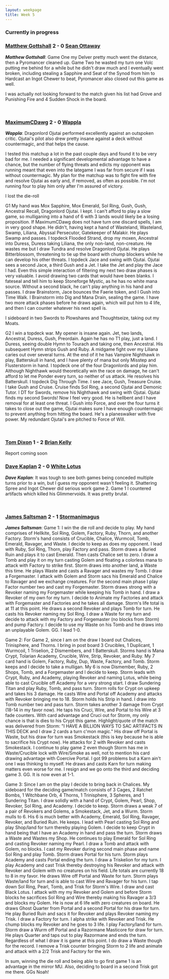 ```yaml
---
layout: weekpage
title: Week 5
---
```


### Currently in progress

### [Matthew Gottshall](/MG2-UR-Delver) 2 - 0 [Sean Ottaway](/SO2-Punishing-Dack)

***Matthew Gottshall***: Game One my Delver pretty much went the distance, then a Pyromancer cleaned up.
Game Two he wasted my turn one Volc putting me behind for a while but he didn't draw much and I eventually went broken, including stealing a Sapphire and Seat of the Synod from him to Hardcast an Ingot Chewer to beat, Pyromancer also closed out this game as well.

I was actually not looking forward to the match given his list had Grove and Punishing Fire and 4 Sudden Shock in the board.

<br />

### [MaximumCDawg](/MCD2-The-White-Gate) 2 - 0 [Wappla](/W2-Esper-Dragons)

***Wappla***: Dragonlord Ojutai performed excellently against an outspoken critic. Ojutai's pilot also drew pretty insane against a deck without countermagic, and that helps the cause.

I tested this matchup a lot in the past couple days and found it to be very bad for me. I needed a significant developmental advantage to have a chance, but the number of flying threats and edicts my opponent was running meant that even into the lategame I was far from secure if I was without countermagic. My plan for the matchup was to fight fire with fire and resolve Ojutai as early and, if removed, as often as possible. I'm not running four to play him only after I'm assured of victory.

I lost the die-roll

G1 My hand was Mox Sapphire, Mox Emerald, Sol Ring, Gush, Gush, Ancestral Recall, Dragonlord Ojutai. I kept. I can't afford to play a slow game, so mulliganing into a hand of 6 with 3 lands would likely be a losing proposition. If MaximumCDawg does not have turn one discard spells, I am in very good shape. He didn't, having kept a hand of Wasteland, Wasteland, Swamp, Liliana, Abyssal Persecutor, Gatekeeper of Malakir. He plays Swamp and passes. I topdeck Flooded Strand, drop my moxen, Ancestral into Duress, Duress taking Liliana, the only non-land, non-creature. He wastes me but I draw Tundra and resolve Dragonlord Ojutai. He plays Bitterblossom, threatening to tie up the board with chump blockers while he can develop his other threats. I topdeck Jace and swing with Ojutai. Ojutai sees a second Jace, a third Gush and a Jet. I take the Jet and play the Jace I had. Even this simple interaction of filtering my next two draw phases is very valuable. I avoid drawing two cards that would have been blanks. I fateseal and tell him to keep Stoneforge Mystic, as he has no white mana source. Without a second black, he can't play anything in his hand and passes. I draw Brainstorm, Jace bounces the Faerie token, and I Gush into Time Walk. I Brainstorm into Dig and Mana Drain, sealing the game. I have two more attack phases before he draws again, which will put him to 4 life, and then I can counter whatever his next spell is.


I sideboard in two Swords to Plowshares and Thoughtseize, taking out my Moats.

G2 I win a topdeck war. My opener is insane again. Jet, two lands, Ancestral, Duress, Gush, Preordain. Again he has no T1 play, just a land. I Duress, seeing double Hymn to Tourach and taking one, then Ancestral. His subsequent Hymn strips Gush and Ruby. A midgame fight over my Liliana caries out over several turns. At the end of it he has Vampire Nighthawk in play, Batterskull in hand, and I have plenty of mana but only Misstep and Flusterstorm in hand. I topdeck one of the four Dragonlords and play him. Although Nighthawk would theoretically win the race on damage, he can't afford to let me Ponder every turn, so neither of us attack. He resolves his Batterskull. I topdeck Dig Through Time. I see Jace, Gush, Treasure Cruise. I take Gush and Cruise. Cruise finds Sol Ring, a second Ojutai and Demonic Tutor. I DT for Swords, remove his Nighthawk and swing with Ojutai. Ojutai finds my second Swords! Now I feel very good. He is hellbent and I have removal for at least one threat. I Gush into Force, and over the four turns it takes to close out the game, Ojutai makes sure I have enough countermagic to prevent anything from hitting the board. He's a planeswalker with five power. My redundant Ojutai's are pitched to Force of Will.

<br />

### [Tom Dixon](/TD2-Dredge) 1 - 2 [Brian Kelly](/BK2-Dragonlord-Oath)

Report coming soon
<br />

### [Dave Kaplan](/DK2-UR-Delver) 2 - 0 [White Lotus](/WL2-Neo-Academy)

***Dave Kaplan***: It was tough to see both games being conceded multiple turns prior to a win, but I guess my opponent wasn't feeling it. Shattering Spree and Ingot Chewer did serious work game 2. Game 1 I countered artifacts which killed his Glimmervoids. It was pretty brutal.

<br />

###  [James Saltsman](/JGS2-Stax) 2 - 1 [Stormanimagus](/ST2-California-Shops)

***James Saltsman***: Game 1: I win the die roll and decide to play. My hand comprises of Hellkite, Sol Ring, Golem, Factory, Ruby, Thorn, and another Factory. Storm's hand consists of Crucible, Chalice, Wurmcoil, Tomb, Emerald, Ravager, and Waste. I decide to keep as does my opponent. I lead with Ruby, Sol Ring, Thorn, play Factory and pass. Storm draws a Buried Ruin and plays it to cast Emerald. Then casts Chalice set to zero. I draw a Tomb and play it on my turn casting Golem and floating a colorless mana to attack with Factory to strike first. Storm draws into another land, a Waste this time. He plays Waste and casts a Ravager and wastes my Tomb. I draw a Forgemaster. I attack with Golem and Storm sacs his Emerald and Chalice to Ravager and we exchange creatures. For the second main phase I play Factor number two and cast my Forgemaster. Storm draws strong with a Revoker naming my Forgemaster while keeping his Tomb in hand. I draw a Revoker of my own for my turn. I decide to Animate my Factories and attack with Forgemaster and Factories and he takes all damage. Storm's life total is at 11 at this point. He draws a second Revoker and plays Tomb for turn. He casts his Revoker naming my Sol Ring. I draw a Waste for my turn and decide to attack with my Factory and Forgemaster (no blocks from Storm) and pump Factory. I decide to use my Waste on his Tomb and he draws into an unplayable Golem. GG. I lead 1-0.

Game 2: For Game 2, since I am on the draw I board out Chalices, Trinisphere, and Thorns. I bring in post board 3 Crucibles, 1 Duplicant, 1 Wurmcoil, 1 Triselion, 2 Dismembers, and 1 Batterskull. Storms hand is Mana Crypt, Tolarian Academy, Crucible, Wire, Strip, Revoker, and Ruby. My 7 card hand is Golem, Factory, Ruby, Dup, Waste, Factory, and Tomb. Storm keeps and I decide to take a mulligan. My 6 is now Dismember, Ruby, 2 Shops, Tomb, and a Forgemaster and I decide to keep. Storm leads with Crypt, Ruby, and Academy, playing Revoker and naming Lotus, while being able to cast Crucible off Academy for a very strong start. I draw Sundering Titan and play Ruby, Tomb, and pass turn. Storm rolls for Crypt on upkeep and takes his 3 damage. He casts Wire and Portal off Academy and attacks with Revoker bringing me to 18. Storm holds his Strip in hand. I draw into Tomb number two and pass turn. Storm takes another 3 damage from Crypt (18-14 in my favor now). He taps his Cruci, Wire, and Portal to his Wire at 3 fade counters. With card advantage and Cruci out for Storm, my only chance is that is dies to his Crypt this game. Highlight/quote of the match was delivered from Storm: "I HAVE A BILLION WAYS TO SAC ARTIFACTS IN THIS DECK and I draw 2 cards a turn c'mon magic." His draw off Portal is Waste, but his draw for turn was Smokestack (this is key because he is able to sacrifice his Crypt now). He attacks for 2 with Revoker and casts Smokestack. I continue to play game 2 even though Storm has me in Waste/Crucible lock with Wire/Smoke as well, not to mention his card drawing advantage with Coercive Portal. I got 99 problems but a Karn ain't one I was thinking to myself. He draws and casts Karn for turn making matters even worse for me. I resign and we go onto the third and deciding game 3. GG. It is now even at 1-1.

Game 3: Since I am on the play I decide to bring back in Chalices. My sideboard for the deciding game/match consists of 3 Cages, 2 Ratchet Bombs, 1 Witchbane Orb, 4 Thorns, 1 Trinisphere, 3 Spheres, and 1 Sundering Titan. I draw solidly with a hand of Crypt, Golem, Pearl, Shop, Revoker, Sol Ring, and Academy. I decide to keep. Storm draws a weak 7 of a pair of Revokers and Golems, a Smokestack, Jet, and a Wurm. Storm mulls to 6. His 6 is much better with Academy, Emerald, Sol Ring, Ravager, Revoker, and Buried Ruin. He keeps. I lead with Pearl casting Sol Ring and play Shop/land for turn thereby playing Golem. I decide to keep Crypt in hand being that I have an Academy in hand and pass the turn. Storm draws a Waste and Wastes my Shop. He continues to play Emerald for Sol Ring and casting Revoker naming my Pearl. I draw a Tomb and attack with Golem, no blocks. I cast my Revoker during second main phase and name Sol Ring and play Tomb. Storm draws Portal for his turn. Storm plays Academy and casts Portal ending the turn. I draw a Triskelion for my turn. I play Academy and cast Trisk thereby destroying his Revoker and attack with Revoker and Golem with no creatures on his field. Life totals are currently 18 to 8 in my favor. He draws Wire off Portal and Waste for turn. Storm plays Waste/land for turn and is able to cast Wire and Ravager for his turn. I tap down Sol Ring, Pearl, Tomb, and Trisk for Storm's Wire. I draw and cast Black Lotus. I attack with my my Revoker and Golem and before Storm blocks he sacrifices Sol Ring and Wire thereby making his Ravager a 3/3 and blocks my Golem. He is now at 6 life with zero creatures on board. He draws Ghost Quarter from Portal and a second Portal for his draw for turn. He play Buried Ruin and sacs it for Revoker and plays Revoker naming my Trisk. I draw a Factory for turn. I alpha strike with Revoker and Trisk. He chump blocks my Revoker and he goes to 3 life. I play Factory/land for turn. Storm draw a Wurm off Portal and a Razormane Masticore for draw for turn. He plays Quarter and taps out to play Razormane and ends the turn. Regardless of what I draw it is game at this point. I do draw a Waste though for the record. I remove a Trisk counter bringing Storm to 2 life and animate and attack with a 2/2 Trisk and Factory for the win.

In sum, winning the die roll and being able to go first game 1 is an advantage in the mirror MU. Also, deciding to board in a second Trisk got me there. GGs Noah!
